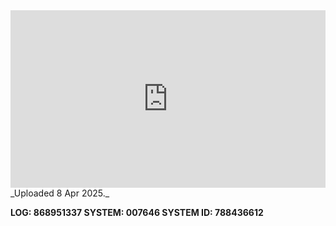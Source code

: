 
<iframe 
  src="https://drive.google.com/file/d/17z_Z5G1pL1XBoS6UV6xzOKUrR6UyOmi5/preview"  
  style="width:100%; aspect-ratio:16/9; border:0;"
  allowfullscreen>
</iframe>
_Uploaded 8 Apr 2025._

**LOG: 868951337
SYSTEM: 007646
SYSTEM ID: 788436612**

